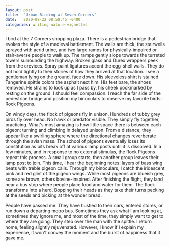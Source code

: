 ```yaml
---
layout: post
title:  "Urban Birding at Seven Corners"
date:   2020-08-22 08:58:45 -0400
categories: writing nature-vignettes
---
```

I bird at the 7 Corners shopping plaza.  There is a pedestrian bridge that evokes the style of a medieval battlement.  The walls are thick, the stairwells sprayed with acrid urine, and two large ramps for physically-impaired or stair-averse people to walk up.  The ramps gently slope towards the turreted towers surrounding the highway.  Broken glass and Durex wrappers peek from the crevices.  Spray paint ligatures accent the egg-shell walls.  They do not hold tightly to their stories of how they arrived at that location.  I see a gentleman lying on the ground, face down.  His sleeveless shirt is stained.  Tangerine spittle colors the asphalt next him.  His feet bare, the shoes removed.  He strains to look up as I pass by, his cheek pockmarked by resting on the ground.  I should feel compassion.  I reach the far side of the pedestrian bridge and position my binoculars to observe my favorite birds: Rock Pigeons.  

On windy days, the flock of pigeons fly in unison.  Hundreds of tubby grey birds fly over head.  No hawk or predator visible.  They simply fly together, practicing.  What's most amazing is how little space there is between each pigeon: turning and climbing in delayed unison.  From a distance, they appear like a swirling sphere where the directional changes reverberate through the avian mass.  The school of pigeons eventually loses its constitution as bits break off at various lamp posts until it is dissolved.  In a few minutes, and in response to no external stimulus, the Rock Pigeons repeat this process.  A small group starts, then another group leaves their lamp post to join.  This time, I hear the beginning notes: layers of bass wing beats with treble pigeon calls.  Through my binoculars, I catch the iridescent pink and red glint of the pigeon wings.  While most pigeons are blueish grey, some are brown, others bovine-inspired.  After finishing the flight, they land near a bus stop where people place food and water for them.  The flock transforms into a herd.  Bopping their heads as they take their turns pecking at the seeds and picking at the wonder bread.  

People have passed me.  They have hustled to their cars, entered stores, or run down a departing metro bus.  Sometimes they ask what I am looking at, sometimes they ignore me, and most of the time, they simply want to get to where they are going.  They step over the man with the spittle.  I return home, feeling slightly rejuvenated.  However, I know if I explain my experience, it won't convey the moment and the burst of happiness that it gave me.  